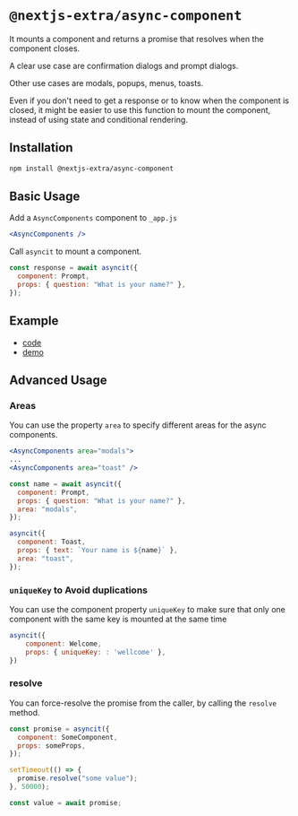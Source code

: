 # `@nextjs-extra/async-component`

It mounts a component and returns a promise that resolves when the component
closes.

A clear use case are confirmation dialogs and prompt dialogs.

Other use cases are modals, popups, menus, toasts.

Even if you don't need to get a response or to know when the component is
closed, it might be easier to use this function to mount the component, instead
of using state and conditional rendering.

## Installation

```bash
npm install @nextjs-extra/async-component
```

## Basic Usage

Add a `AsyncComponents` component to `_app.js`

```jsx
<AsyncComponents />
```

Call `asyncit` to mount a component.

```jsx
const response = await asyncit({
  component: Prompt,
  props: { question: "What is your name?" },
});
```

## Example

- [code](https://github.com/nextjs-extra/nextjs-extra/tree/main/examples/async-component)
- [demo](https://stackblitz.com/github/nextjs-extra/nextjs-extra/tree/main/examples/async-component)

## Advanced Usage

### Areas

You can use the property `area` to specify different areas for the async components.

```jsx
<AsyncComponents area="modals">
...
<AsyncComponents area="toast" />
```

```jsx
const name = await asyncit({
  component: Prompt,
  props: { question: "What is your name?" },
  area: "modals",
});

asyncit({
  component: Toast,
  props: { text: `Your name is ${name}` },
  area: "toast",
});
```

### `uniqueKey` to Avoid duplications

You can use the component property `uniqueKey` to make sure that only one component with the same key is mounted at the same time

```jsx
asyncit({
    component: Welcome,
    props: { uniqueKey: : 'wellcome' },
})
```

### resolve

You can force-resolve the promise from the caller, by calling the `resolve` method.

```jsx
const promise = asyncit({
  component: SomeComponent,
  props: someProps,
});

setTimeout(() => {
  promise.resolve("some value");
}, 50000);

const value = await promise;
```
